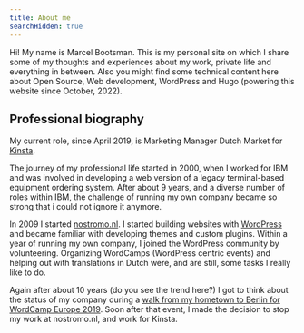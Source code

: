 ```yaml
---
title: About me
searchHidden: true
---
```

Hi! My name is Marcel Bootsman. This is my personal site on which I share some of my thoughts and experiences about my work, private life and everything in between. Also you might find some technical content here about Open Source, Web development, WordPress and Hugo (powering this website since October, 2022).

## Professional biography ##
My current role, since April 2019, is Marketing Manager Dutch Market for [Kinsta](https://kinsta.com/). 

The journey of my professional life started in 2000, when I worked for IBM and was involved in developing a web version of a legacy terminal-based equipment ordering system. After about 9 years, and a diverse number of roles within IBM, the challenge of running my own company became so strong that i could not ignore it anymore. 

In 2009 I started [nostromo.nl](https://nostromo.nl/). I started building websites with [WordPress](https://wordpress.org) and became familiar with developing themes and custom plugins. Within a year of running my own company, I joined the WordPress community by volunteering. Organizing WordCamps (WordPress centric events) and helping out with translations in Dutch were, and are still, some tasks I really like to do.

Again after about 10 years (do you see the trend here?) I got to think about the status of my company during a [walk from my hometown to Berlin for WordCamp Europe 2019](https://walktowc.eu/). Soon after that event, I made the decision to stop my work at nostromo.nl, and work for Kinsta. 
